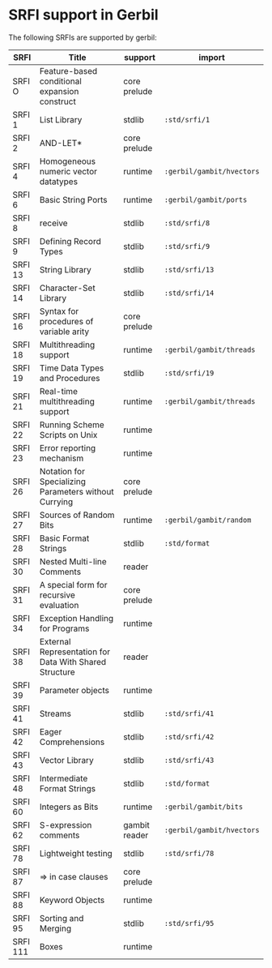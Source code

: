 # SRFI support in Gerbil

The following SRFIs are supported by gerbil:

| SRFI | Title | support | import |
| ---- | ----- | ------- | ------ |
| SRFI  O | Feature-based conditional expansion construct | core prelude ||
| SRFI  1 | List Library | stdlib | `:std/srfi/1` |
| SRFI  2 | AND-LET* | core prelude ||
| SRFI  4 | Homogeneous numeric vector datatypes | runtime | `:gerbil/gambit/hvectors` |
| SRFI  6 | Basic String Ports | runtime | `:gerbil/gambit/ports` |
| SRFI  8 | receive | stdlib | `:std/srfi/8` |
| SRFI  9 | Defining Record Types | stdlib | `:std/srfi/9` |
| SRFI 13 | String Library | stdlib | `:std/srfi/13` |
| SRFI 14 | Character-Set Library | stdlib | `:std/srfi/14` |
| SRFI 16 | Syntax for procedures of variable arity | core prelude ||
| SRFI 18 | Multithreading support | runtime | `:gerbil/gambit/threads` |
| SRFI 19 | Time Data Types and Procedures | stdlib | `:std/srfi/19` |
| SRFI 21 | Real-time multithreading support | runtime | `:gerbil/gambit/threads` |
| SRFI 22 | Running Scheme Scripts on Unix | runtime ||
| SRFI 23 | Error reporting mechanism | runtime ||
| SRFI 26 | Notation for Specializing Parameters without Currying | core prelude ||
| SRFI 27 | Sources of Random Bits | runtime | `:gerbil/gambit/random` |
| SRFI 28 | Basic Format Strings | stdlib | `:std/format` |
| SRFI 30 | Nested Multi-line Comments | reader ||
| SRFI 31 | A special form for recursive evaluation | core prelude ||
| SRFI 34 | Exception Handling for Programs | runtime ||
| SRFI 38 | External Representation for Data With Shared Structure | reader |
| SRFI 39 | Parameter objects | runtime ||
| SRFI 41 | Streams | stdlib | `:std/srfi/41` |
| SRFI 42 | Eager Comprehensions | stdlib | `:std/srfi/42` |
| SRFI 43 | Vector Library | stdlib | `:std/srfi/43` |
| SRFI 48 | Intermediate Format Strings | stdlib | `:std/format` |
| SRFI 60 | Integers as Bits | runtime | `:gerbil/gambit/bits` |
| SRFI 62 | S-expression comments | gambit reader | `:gerbil/gambit/hvectors` |
| SRFI 78 | Lightweight testing | stdlib | `:std/srfi/78` |
| SRFI 87 | => in case clauses | core prelude ||
| SRFI 88 | Keyword Objects | runtime ||
| SRFI 95 | Sorting and Merging | stdlib | `:std/srfi/95` |
| SRFI 111 | Boxes | runtime ||


